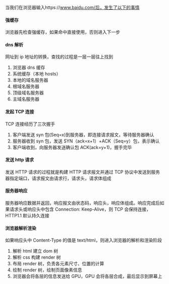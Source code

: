 当我们在浏览器输入https://www.baidu.com/后，发生了以下的事情

#### 强缓存

浏览器先检查强缓存，如果命中直接使用，否则进入下一步

#### dns 解析

网址到 ip 地址的转换，查找的过程是一层一层往上找到

1. 浏览器 dns 缓存
2. 系统缓存（本地 hosts）
3. 本地的域名服务器
4. 根域名服务器
5. 顶级域名服务器
6. 主域名服务器

#### 发起 TCP 连接

TCP 连接经历了三次握手

1. 客户端发送 syn 包(Seq=x)到服务器，即连接请求报文，等待服务器确认
2. 服务器收到 syn 包，发送 SYN（ack=x+1）+ACK（Seq=y）包，表示确认
3. 客户端收到，向服务器发送确认包 ACK(ack=y+1)，握手完毕

#### 发送 http 请求

发送 HTTP 请求的过程就是构建 HTTP 请求报文并通过 TCP 协议中发送到服务器指定端口，请求报文由请求行，请求头，请求体组成

#### 服务器响应

服务器响应数据并返回，响应报文由状态码，响应头，响应体组成。响应完成后如果请求头或响应头中包含 Connection: Keep-Alive，则 TCP 会保持连接，HTTP1.1 默认持久连接

#### 浏览器解析渲染

如果响应头中 Content-Type 的值是 text/html，则进入浏览器的解析和渲染阶段

1. 解析 html 建立 dom 树
2. 解析 css 构建 render 树
3. 布局 render 树，负责各元素尺寸、位置的计算
4. 绘制 render 树，绘制页面像素信息
5. 浏览器会将各层的信息发送给 GPU，GPU 会将各层合成，最后显示到屏幕上
